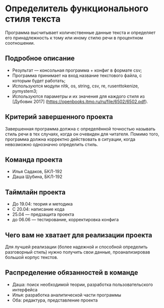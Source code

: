 # Определитель функционального стиля текста

Программа высчитывает количественные данные текста и определяет его принадлежность к тому или иному стилю речи в процентном соотношении.

## Подробное описание

- Результат — консольная программа + конфиг в формате csv;
- Программа принимает на вход название текстового файла, с которым будет работать;
- Используются модули nltk, os, string, csv, re, rusenttokenize, pymystem3;
- Используются параметры и их значения для каждого стиля из [Дубовик 2017] (https://openbooks.itmo.ru/ru/file/6502/6502.pdf).

## Критерий завершенного проекта

Завершенная программа должна с определённой точностью называть стиль речи в тех случаях, когда он очевиден для читателя. Помимо того, программа должна корректно действовать в ситуации, когда невозможно однозначно определить стиль.

## Команда проекта

- Илья Садаков, БКЛ-192
- Даша Шубина, БКЛ-192

## Таймлайн проекта

- До 19.04: теория и методика
- С 20.04: написание кода
- 25.04 — предзащита проекта
- до 06.06 — тестирование, корректировка конфига

## Чего вам не хватает для реализации проекта

Для лучшей реализации (более надежной и способной определить разговорный стиль) нужно получить свои данные, проанализировав большой корпус текстов.

## Распределение обязанностей в команде

- Даша: поиск необходимой теории, разработка пользовательского интерфейса
- Илья: разработка аналитической части программы
- Оба: редактура, представление проекта
